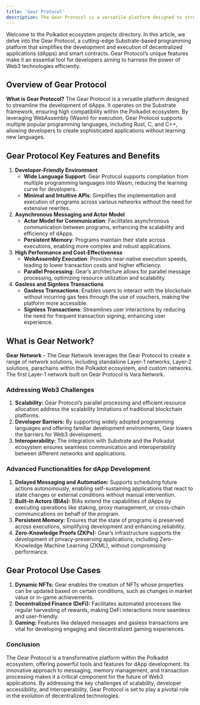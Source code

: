 ```yaml
---
title: 'Gear Protocol'
description: The Gear Protocol is a versatile platform designed to streamline the development of dApps.
---
```


Welcome to the Polkadot ecosystem projects directory. In this article, we delve into the Gear Protocol, a cutting-edge Substrate-based programming platform that simplifies the development and execution of decentralized applications (dApps) and smart contracts. Gear Protocol’s unique features make it an essential tool for developers aiming to harness the power of Web3 technologies efficiently.

## Overview of Gear Protocol
**What is Gear Protocol?** The Gear Protocol is a versatile platform designed to streamline the development of dApps. It operates on the Substrate framework, ensuring high compatibility within the Polkadot ecosystem. By leveraging WebAssembly (Wasm) for execution, Gear Protocol supports multiple popular programming languages, including Rust, C, and C++, allowing developers to create sophisticated applications without learning new languages.

## Gear Protocol Key Features and Benefits
1. **Developer-Friendly Environment**
    - **Wide Language Support**: Gear Protocol supports compilation from multiple programming languages into Wasm, reducing the learning curve for developers.
    - **Minimal and Intuitive APIs**: Simplifies the implementation and execution of programs across various networks without the need for extensive rewrites.
2. **Asynchronous Messaging and Actor Model**
    - **Actor Model for Communication**: Facilitates asynchronous communication between programs, enhancing the scalability and efficiency of dApps.
    - **Persistent Memory**: Programs maintain their state across executions, enabling more complex and robust applications.
3. **High Performance and Cost-Effectiveness**
    - **WebAssembly Execution**: Provides near-native execution speeds, leading to lower transaction costs and higher efficiency.
    - **Parallel Processing**: Gear’s architecture allows for parallel message processing, optimizing resource utilization and scalability.
4. **Gasless and Signless Transactions**
    - **Gasless Transactions**: Enables users to interact with the blockchain without incurring gas fees through the use of vouchers, making the platform more accessible.
    - **Signless Transactions**: Streamlines user interactions by reducing the need for frequent transaction signing, enhancing user experience.

## **What is Gear Network?**
**Gear Network** – The Gear Network leverages the Gear Protocol to create a range of network solutions, including standalone Layer-1 networks, Layer-2 solutions, parachains within the Polkadot ecosystem, and custom networks. The first Layer-1 network built on Gear Protocol is Vara Network.

### Addressing Web3 Challenges
1. **Scalability:** Gear Protocol’s parallel processing and efficient resource allocation address the scalability limitations of traditional blockchain platforms.
2. **Developer Barriers:** By supporting widely adopted programming languages and offering familiar development environments, Gear lowers the barriers for Web3 development.
3. **Interoperability:** The integration with Substrate and the Polkadot ecosystem ensures seamless communication and interoperability between different networks and applications.

### Advanced Functionalities for dApp Development
1. **Delayed Messaging and Automation:** Supports scheduling future actions autonomously, enabling self-sustaining applications that react to state changes or external conditions without manual intervention.
2. **Built-In Actors (BIAs):** BIAs extend the capabilities of dApps by executing operations like staking, proxy management, or cross-chain communications on behalf of the program.
3. **Persistent Memory:** Ensures that the state of programs is preserved across executions, simplifying development and enhancing reliability.
4. **Zero-Knowledge Proofs (ZKPs):** Gear’s infrastructure supports the development of privacy-preserving applications, including Zero-Knowledge Machine Learning (ZKML), without compromising performance.

## Gear Protocol Use Cases
1. **Dynamic NFTs:** Gear enables the creation of NFTs whose properties can be updated based on certain conditions, such as changes in market value or in-game achievements.
2. **Decentralized Finance (DeFi):** Facilitates automated processes like regular harvesting of rewards, making DeFi interactions more seamless and user-friendly.
3. **Gaming:** Features like delayed messages and gasless transactions are vital for developing engaging and decentralized gaming experiences.

### Conclusion
The Gear Protocol is a transformative platform within the Polkadot ecosystem, offering powerful tools and features for dApp development. Its innovative approach to messaging, memory management, and transaction processing makes it a critical component for the future of Web3 applications. By addressing the key challenges of scalability, developer accessibility, and interoperability, Gear Protocol is set to play a pivotal role in the evolution of decentralized technologies.
